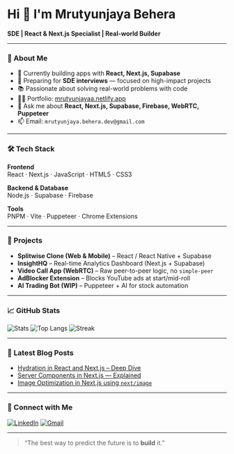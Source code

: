 # Hi 👋 I'm Mrutyunjaya Behera

**SDE | React & Next.js Specialist | Real-world Builder**

---

### 🧠 About Me

- 🔭 Currently building apps with **React, Next.js, Supabase**
- 💼 Preparing for **SDE interviews** — focused on high-impact projects
- 📚 Passionate about solving real-world problems with code
- 👨‍💻 Portfolio: [mrutyunjayaa.netlify.app](https://mrutyunjayaa.netlify.app/)
- 💬 Ask me about **React, Next.js, Supabase, Firebase, WebRTC, Puppeteer**
- 📫 Email: `mrutyunjaya.behera.dev@gmail.com`

---

### 🛠️ Tech Stack

**Frontend**  
React · Next.js · JavaScript · HTML5 · CSS3  

**Backend & Database**  
Node.js · Supabase · Firebase  

**Tools**  
PNPM · Vite · Puppeteer · Chrome Extensions

---

### 🚀 Projects

- **Splitwise Clone (Web & Mobile)** – React / React Native + Supabase
- **InsightHQ** – Real-time Analytics Dashboard (Next.js + Supabase)
- **Video Call App (WebRTC)** – Raw peer-to-peer logic, no `simple-peer`
- **AdBlocker Extension** – Blocks YouTube ads at start/mid-roll
- **AI Trading Bot (WIP)** – Puppeteer + AI for stock automation

---

### 📈 GitHub Stats

![Stats](https://github-readme-stats.vercel.app/api?username=MrutyunjayaBehera&show_icons=true&theme=radical)
![Top Langs](https://github-readme-stats.vercel.app/api/top-langs/?username=MrutyunjayaBehera&layout=compact&theme=radical)
![Streak](https://github-readme-streak-stats.herokuapp.com/?user=MrutyunjayaBehera&theme=radical)

---

### 📝 Latest Blog Posts

- [Hydration in React and Next.js – Deep Dive](https://medium.com/@mrutyunjayaa/hydration-in-next-js-why-it-breaks-and-how-to-fix-it-professionally-xxxx)
- [Server Components in Next.js — Explained](https://medium.com/@mrutyunjayaa/server-components-nextjs-guide-xxxx)
- [Image Optimization in Next.js using `next/image`](https://medium.com/@mrutyunjayaa/image-optimization-nextjs-xxxx)

---

### 🤝 Connect with Me

[![LinkedIn](https://img.shields.io/badge/LinkedIn-blue?logo=linkedin&logoColor=white)](https://linkedin.com/in/mrutyunjayaa)
[![Gmail](https://img.shields.io/badge/Gmail-red?logo=gmail&logoColor=white)](mailto:mrutyunjaya.behera.dev@gmail.com)

---

> “The best way to predict the future is to **build** it.”
